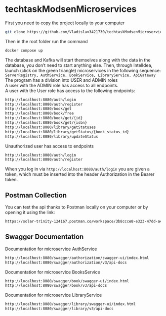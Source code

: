 ﻿# techtaskModsenMicroservices
First you need to copy the project locally to your computer<br>
```bash
git clone https://github.com/Vladislav3421730/techtaskModsenMicroservices
```
Then in the root folder run the command<br>
```bash
docker compose up
```
The database and Kafka will start themselves along with the data in the database, you don’t need to start anything else.
Then, through IntelIdea, launch (click on the green triangle) microservices in the following sequence:<br>
```ServerRegistry, AuthService, BookService, LibraryService, ApiGateway```<br>
The program has a division into USER and ADMIN roles<br>
A user with the ADMIN role has access to all endpoints.<br>
A user with the User role has access to the following endpoints:<br>
```bash
http://localhost:8080/auth/login
http://localhost:8080/auth/register
http://localhost:8080/book/get
http://localhost:8080/book/free
http://localhost:8080/book/get/{id}
http://localhost:8080/book/get/{isbn}
http://localhost:8080/library/getStatuses
http://localhost:8080/library/getStatus/{book_status_id}
http://localhost:8080/library/updateStatus
```
Unauthorized user has access to endpoints <br>
```bash
http://localhost:8080/auth/login
http://localhost:8080/auth/register
```
When you log in via ```http://localhost:8080/auth/login``` you are given a token, which must be inserted into the header Authorization in the Bearer token.
## Postman Collection
You can test the api thanks to Postman locally on your computer or by opening it using the link:<br>
```bash
https://solar-trinity-124167.postman.co/workspace/3b8ccce8-e323-47dd-a41b-98d3d65f7c8b/collection/29171033-f2a03f26-03ee-4881-9758-d37fa832767b?action=share&source=collection_link&creator=29171033
```
## Swagger Documentation
Documentation for microservice AuthService<br>
```bash
http://localhost:8080/swagger/authorization/swagger-ui/index.html
http://localhost:8080/swagger/authorization/v3/api-docs
```
Documentation for microservice BooksService<br>
```bash
http://localhost:8080/swagger/book/swagger-ui/index.html
http://localhost:8080/swagger/book/v3/api-docs
```
Documentation for microservice LibraryService<br>
```bash
http://localhost:8080/swagger/library/swagger-ui/index.html
http://localhost:8080/swagger/library/v3/api-docs
```
